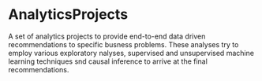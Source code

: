 # AnalyticsProjects

A set of analytics projects to provide end-to-end data driven recommendations to specific busness problems. These analyses try to employ various exploratory nalyses, supervised and unsupervised machine learning techniques snd causal inference to arrive at the final recommendations.
